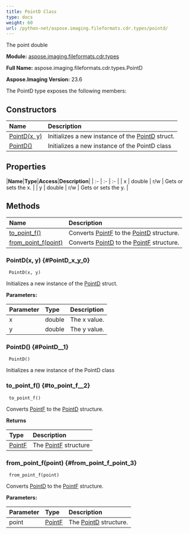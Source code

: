 ```yaml
---
title: PointD Class
type: docs
weight: 60
url: /python-net/aspose.imaging.fileformats.cdr.types/pointd/
---
```


The point double

**Module:** [aspose.imaging.fileformats.cdr.types](/imaging/python-net/aspose.imaging.fileformats.cdr.types/)

**Full Name:** aspose.imaging.fileformats.cdr.types.PointD

**Aspose.Imaging Version:** 23.6

The PointD type exposes the following members:
## **Constructors**
|**Name**|**Description**|
| :- | :- |
| [PointD(x, y)](#PointD_x_y_0) | Initializes a new instance of the [PointD](/imaging/python-net/aspose.imaging.fileformats.cdr.types/pointd/) struct. |
| [PointD()](#PointD__1) | Initializes a new instance of the PointD class |
## **Properties**
|**Name**|**Type**|**Access**|**Description**|
| :- | :- | :- |
| x | double | r/w | Gets or sets the x. |
| y | double | r/w | Gets or sets the y. |
## **Methods**
| **Name** | **Description** |
| :- | :- |
| [to_point_f()](#to_point_f__2) | Converts [PointF](/imaging/python-net/aspose.imaging/pointf/)  to the [PointD](/imaging/python-net/aspose.imaging.fileformats.cdr.types/pointd/) structure. |
| [from_point_f(point)](#from_point_f_point_3) | Converts [PointD](/imaging/python-net/aspose.imaging.fileformats.cdr.types/pointd/)  to the [PointF](/imaging/python-net/aspose.imaging/pointf/) structure. |

### PointD(x, y) {#PointD_x_y_0}


```
 PointD(x, y) 
```

Initializes a new instance of the [PointD](/imaging/python-net/aspose.imaging.fileformats.cdr.types/pointd/) struct.

**Parameters:**

| Parameter | Type | Description |
| :- | :- | :- |
| x | double | The x value. |
| y | double | The y value. |

### PointD() {#PointD__1}


```
 PointD() 
```

Initializes a new instance of the PointD class

### to_point_f() {#to_point_f__2}


```
 to_point_f() 
```

Converts [PointF](/imaging/python-net/aspose.imaging/pointf/)  to the [PointD](/imaging/python-net/aspose.imaging.fileformats.cdr.types/pointd/) structure.

**Returns**

| Type | Description |
| :- | :- |
| [PointF](/imaging/python-net/aspose.imaging/pointf) | The [PointF](/imaging/python-net/aspose.imaging/pointf/) structure |


### from_point_f(point) {#from_point_f_point_3}


```
 from_point_f(point) 
```

Converts [PointD](/imaging/python-net/aspose.imaging.fileformats.cdr.types/pointd/)  to the [PointF](/imaging/python-net/aspose.imaging/pointf/) structure.

**Parameters:**

| Parameter | Type | Description |
| :- | :- | :- |
| point | [PointF](/imaging/python-net/aspose.imaging/pointf) | The [PointD](/imaging/python-net/aspose.imaging.fileformats.cdr.types/pointd/) structure. |

